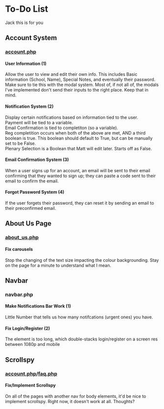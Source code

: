 <h1>To-Do List</h1>
Jack this is for you
<h2>Account System</h2>
<h3><a href = "http://world.ac/test/account.php">account.php</a></h3> 
<h4>User Information (1)</h4>
Allow the user to view and edit their own info. This includes Basic information (School, Name), Special Notes, and eventually their password.
</br>
Make sure to tie this with the modal system. Most of, if not all of, the modals I've implemented don't send their inputs to the right place. Keep that in mind.
<h4>Notification System (2)</h4>
Display certain notifications based on information tied to the user.
</br>
Payment will be tied to a variable.
</br>
Email Confirmation is tied to completiton (so a variable).
</br>
Reg completition occurs when both of the above are met, AND a third boolean is true. This boolean should default to True, but can be manually set to be False.
</br>
Plenary Selection is a Boolean that Matt will edit later. Starts off as False.

<h4>Email Confirmation System (3)</h4>
When a user signs up for an account, an email will be sent to their email confirming that they wanted to sign up; they can paste a code sent to their email to confirm the email.

<h4>Forgot Password System (4)</h4>
If the user forgets their password, they can reset it by sending an email to their preconfirmed email.

</p>

<h2>About Us Page</h2>
<h3><a href = "http://world.ac/test/about_us.php">about_us.php</a></h3> 
<h4>Fix carousels</h4>
Stop the changing of the text size impacting the colour backgrounding. Stay on the page for a minute to understand what I mean.

<h2>Navbar</h2>
<h3>navbar.php</h3> 
<h4>Make Notifications Bar Work (1)</h4>
Little Number that tells us how many notifcations (urgent ones) you have.

<h4>Fix Login/Register (2)</h4>
The element is too long, which double-stacks login/register on a screen res between 1080p and mobile

<h2>Scrollspy</h2>
<h3><a href = "http://world.ac/test/account.php">account.php</a>/<a href = "http://world.ac/faq.php">faq.php</a></h3> 
<h4>Fix/Implement Scrollspy</h4>
On all of the pages with another nav for body elements, it'd be nice to implement scrollspy. Right now, it doesn't work at all. Thoughts?

